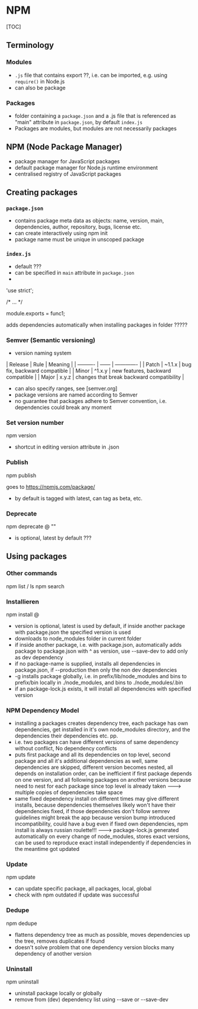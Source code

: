 # NPM

[TOC]

## Terminology

### Modules

- `.js` file that contains export ??, i.e. can be imported, e.g. using `require()` in Node.js
- can also be package

### Packages

- folder containing a `package.json` and a .js file that is referenced as "main" attribute in `package.json`, by default `index.js`
- Packages are modules, but modules are not necessarily packages




## NPM (Node Package Manager)

- package manager for JavaScript packages
- default package manager for Node.js runtime environment
- centralised registry of JavaScript packages

<!-- Finish -->



## Creating packages

### `package.json`

- contains package meta data as objects:
	name, version, main, dependencies, author, repository, bugs, license etc.
- can create interactively using
npm init
- package name must be unique in unscoped package

### `index.js`

- default ???
- can be specified in `main` attribute in `package.json`
- 
'use strict';

/* ... */

module.exports = func1;


adds dependencies automatically when installing packages in folder ?????

### Semver (Semantic versioning)

- version naming system

| Release | Rule | Meaning |
| ———- | —— | ————- |
| Patch | \~1.1.x | bug fix, backward compatible |
| Minor | ^1.x.y | new features, backward compatible |
| Major | x.y.z | changes that break backward compatibility |

- can also specify ranges, see [semver.org]
- package versions are named according to Semver
- no guarantee that packages adhere to Semver convention, i.e. dependencies could break any moment


### Set version number

npm version <semantic-version>

- shortcut in editing version attribute in .json

### Publish

npm publish

goes to https://npmjs.com/package/<package>

- by default is tagged with latest, can tag as beta, etc.


### Deprecate

npm deprecate <package-name>@<version> "<message>"

- <version> is optional, latest by default ???




## Using packages

### Other commands

npm list / ls
npm search


### Installieren

npm install <package-name>@<version>

- version is optional, latest is used by default, if inside another package with package.json the specified version is used
- downloads to node_modules folder in current folder
- if inside another package, i.e. with package.json, automatically adds package to package.json with ^ as version, use --save-dev to add only as dev dependency
- if no package-name is supplied, installs all dependencies in package.json, if --production then only the non dev dependencies
- -g installs package globally, i.e. in prefix/lib/node_modules and bins to prefix/bin
	locally in ./node_modules, and bins to ./node_modules/.bin
- if an package-lock.js exists, it will install all dependencies with specified version

### NPM Dependency Model

- installing a packages creates dependency tree, each package has own dependencies, get installed in it's own node_modules directory, and the dependencies their dependencies etc. pp.
- i.e. two packages can have different versions of same dependency without conflict, No dependency conflicts
- puts first package and all its dependencies on top level, second package and all it's additional dependencies as well, same dependencies are skipped, different version becomes nested, all depends on installation order, can be inefficient if first package depends on one version, and all following packages on another versions because need to nest for each package since top level is already taken
---> multiple copies of dependencies take space
- same fixed dependency install on different times may give different installs, because dependencies themselves likely won't have their dependencies fixed, if those dependencies don't follow semrev guidelines might break the app because version bump introduced incompatibility, could have a bug even if fixed own dependencies, npm install is always russian roulette!!!
---> package-lock.js generated automatically on every change of node_modules, stores exact versions, can be used to reproduce exact install independently if dependencies in the meantime got updated

### Update

npm update

- can update specific package, all packages, local, global
- check with npm outdated if update was successful

### Dedupe

npm dedupe

- flattens dependency tree as much as possible, moves dependencies up the tree, removes duplicates if found
- doesn't solve problem that one dependency version blocks many dependency of another version

### Uninstall

npm uninstall <package-name>

- uninstall package locally or globally
- remove from (dev) dependency list using --save or --save-dev